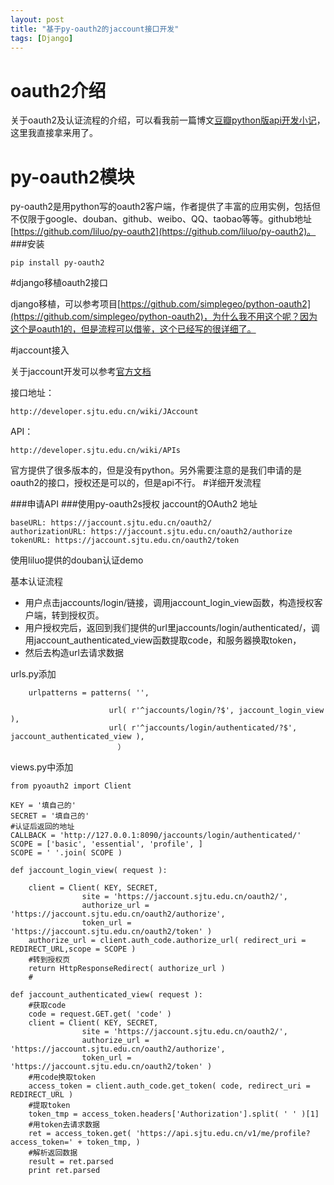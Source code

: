 ```yaml
---
layout: post
title: "基于py-oauth2的jaccount接口开发"
tags: [Django]
---
```


# oauth2介绍
关于oauth2及认证流程的介绍，可以看我前一篇博文[豆瓣python版api开发小记](http://peqiu.com/blog/douban-python-api.html)，这里我直接拿来用了。

# py-oauth2模块
py-oauth2是用python写的oauth2客户端，作者提供了丰富的应用实例，包括但不仅限于google、douban、github、weibo、QQ、taobao等等。github地址[https://github.com/liluo/py-oauth2](https://github.com/liluo/py-oauth2)。
###安装

	pip install py-oauth2

#django移植oauth2接口

django移植，可以参考项目[https://github.com/simplegeo/python-oauth2](https://github.com/simplegeo/python-oauth2)，为什么我不用这个呢？因为这个是oauth1的，但是流程可以借鉴，这个已经写的很详细了。

#jaccount接入

关于jaccount开发可以参考[官方文档](http://developer.sjtu.edu.cn/wiki/Main_Page)

接口地址：

	http://developer.sjtu.edu.cn/wiki/JAccount
API：

	http://developer.sjtu.edu.cn/wiki/APIs

官方提供了很多版本的，但是没有python。另外需要注意的是我们申请的是oauth2的接口，授权还是可以的，但是api不行。
#详细开发流程

###申请API
###使用py-oauth2s授权
jaccount的OAuth2 地址

	baseURL: https://jaccount.sjtu.edu.cn/oauth2/
	authorizationURL: https://jaccount.sjtu.edu.cn/oauth2/authorize
	tokenURL: https://jaccount.sjtu.edu.cn/oauth2/token

使用liluo提供的douban认证demo

基本认证流程



+ 用户点击jaccounts/login/链接，调用jaccount_login_view函数，构造授权客户端，转到授权页。
+ 用户授权完后，返回到我们提供的url里jaccounts/login/authenticated/，调用jaccount_authenticated_view函数提取code，和服务器换取token，
+ 然后去构造url去请求数据

urls.py添加

		urlpatterns = patterns( '',

                          url( r'^jaccounts/login/?$', jaccount_login_view ),
                          url( r'^jaccounts/login/authenticated/?$', jaccount_authenticated_view ),
							）

views.py中添加

	from pyoauth2 import Client

	KEY = '填自己的'
	SECRET = '填自己的'
	#认证后返回的地址
	CALLBACK = 'http://127.0.0.1:8090/jaccounts/login/authenticated/'
	SCOPE = ['basic', 'essential', 'profile', ]
	SCOPE = ' '.join( SCOPE )

	def jaccount_login_view( request ):

	    client = Client( KEY, SECRET,
	                site = 'https://jaccount.sjtu.edu.cn/oauth2/',
	                authorize_url = 'https://jaccount.sjtu.edu.cn/oauth2/authorize',
	                token_url = 'https://jaccount.sjtu.edu.cn/oauth2/token' )
	    authorize_url = client.auth_code.authorize_url( redirect_uri = REDIRECT_URL,scope = SCOPE )
		#转到授权页
	    return HttpResponseRedirect( authorize_url )
		#

	def jaccount_authenticated_view( request ):
		#获取code
	    code = request.GET.get( 'code' )
	    client = Client( KEY, SECRET,
	                site = 'https://jaccount.sjtu.edu.cn/oauth2/',
	                authorize_url = 'https://jaccount.sjtu.edu.cn/oauth2/authorize',
	                token_url = 'https://jaccount.sjtu.edu.cn/oauth2/token' )
		#用code换取token
	    access_token = client.auth_code.get_token( code, redirect_uri = REDIRECT_URL )
		#提取token
	    token_tmp = access_token.headers['Authorization'].split( ' ' )[1]
	    #用token去请求数据
		ret = access_token.get( 'https://api.sjtu.edu.cn/v1/me/profile?access_token=' + token_tmp, )
		#解析返回数据
	    result = ret.parsed
	    print ret.parsed




